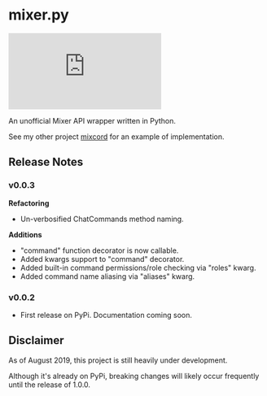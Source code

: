 # mixer.py

[![Nuget](https://img.shields.io/pypi/v/mixer.py?color=%23FF00FF&style=for-the-badge)](https://pypi.org/project/mixer.py/)

An unofficial Mixer API wrapper written in Python.

See my other project [mixcord](https://github.com/ooojustin/mixcord) for an example of implementation.

## Release Notes

### v0.0.3

__Refactoring__
* Un-verbosified ChatCommands method naming.

__Additions__
* "command" function decorator is now callable.
* Added kwargs support to "command" decorator.
* Added built-in command permissions/role checking via "roles" kwarg.
* Added command name aliasing via "aliases" kwarg.

### v0.0.2

* First release on PyPi. Documentation coming soon.

## Disclaimer

As of August 2019, this project is still heavily under development.

Although it's already on PyPi, breaking changes will likely occur frequently until the release of 1.0.0.
